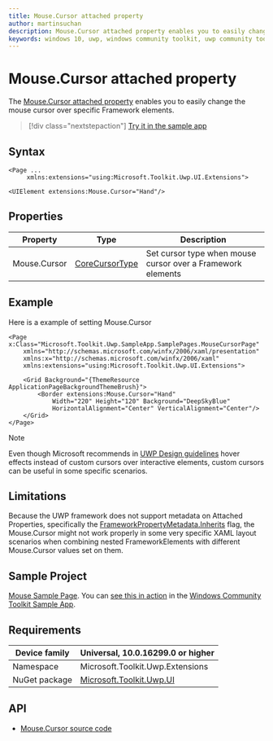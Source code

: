 ```yaml
---
title: Mouse.Cursor attached property
author: martinsuchan
description: Mouse.Cursor attached property enables you to easily change the mouse cursor over specific Framework elements.
keywords: windows 10, uwp, windows community toolkit, uwp community toolkit, uwp toolkit, Mouse, cursor, extensions
---
```


# Mouse.Cursor attached property

The [Mouse.Cursor attached property](https://docs.microsoft.com/dotnet/api/microsoft.toolkit.uwp.ui.extensions.mouse.cursor) enables you to easily change the mouse cursor over specific Framework elements.

> [!div class="nextstepaction"]
> [Try it in the sample app](uwpct://Extensions?sample=Mouse)

## Syntax

```xaml
<Page ...
     xmlns:extensions="using:Microsoft.Toolkit.Uwp.UI.Extensions">

<UIElement extensions:Mouse.Cursor="Hand"/>
```

## Properties

| Property | Type | Description |
| -- | -- | -- |
| Mouse.Cursor | [CoreCursorType](https://docs.microsoft.com/uwp/api/Windows.UI.Core.CoreCursorType) | Set cursor type when mouse cursor over a Framework elements |

## Example

Here is a example of setting Mouse.Cursor

```xaml
<Page x:Class="Microsoft.Toolkit.Uwp.SampleApp.SamplePages.MouseCursorPage"
    xmlns="http://schemas.microsoft.com/winfx/2006/xaml/presentation"
    xmlns:x="http://schemas.microsoft.com/winfx/2006/xaml"
    xmlns:extensions="using:Microsoft.Toolkit.Uwp.UI.Extensions">

    <Grid Background="{ThemeResource ApplicationPageBackgroundThemeBrush}">
        <Border extensions:Mouse.Cursor="Hand"
            Width="220" Height="120" Background="DeepSkyBlue"
            HorizontalAlignment="Center" VerticalAlignment="Center"/>
    </Grid>
</Page>
```

> [!NOTE]
> Even though Microsoft recommends in [UWP Design guidelines](https://docs.microsoft.com/windows/uwp/input-and-devices/mouse-interactions#cursors) hover effects instead of custom cursors over interactive elements, custom cursors can be useful in some specific scenarios.

## Limitations

Because the UWP framework does not support metadata on Attached Properties, specifically the [FrameworkPropertyMetadata.Inherits](https://msdn.microsoft.com/library/ms557301%28v=vs.110%29.aspx) flag, the Mouse.Cursor might not work properly in some very specific XAML layout scenarios when combining nested FrameworkElements with different Mouse.Cursor values set on them.

## Sample Project

[Mouse Sample Page](https://github.com/Microsoft/WindowsCommunityToolkit//tree/master/Microsoft.Toolkit.Uwp.SampleApp/SamplePages/Mouse). You can [see this in action](uwpct://Extensions?sample=Mouse) in the [Windows Community Toolkit Sample App](https://aka.ms/uwptoolkitapp).

## Requirements

| Device family | Universal, 10.0.16299.0 or higher |
| --- | --- |
| Namespace | Microsoft.Toolkit.Uwp.Extensions |
| NuGet package | [Microsoft.Toolkit.Uwp.UI](https://www.nuget.org/packages/Microsoft.Toolkit.Uwp.UI/) |

## API

* [Mouse.Cursor source code](https://github.com/Microsoft/WindowsCommunityToolkit//blob/master/Microsoft.Toolkit.Uwp.UI/Extensions/Mouse)
